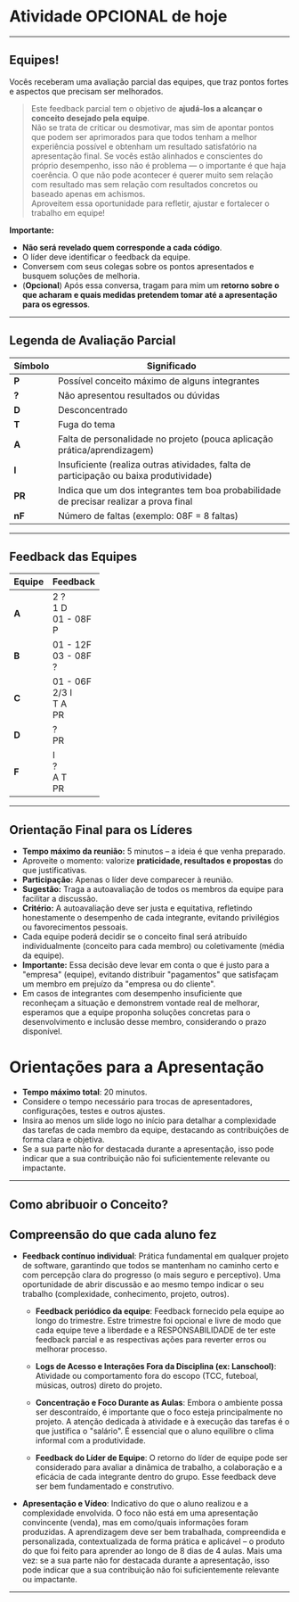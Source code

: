 # Atividade OPCIONAL de hoje

---

## Equipes!

Vocês receberam uma avaliação parcial das equipes, que traz pontos fortes e aspectos que precisam ser melhorados.

> Este feedback parcial tem o objetivo de **ajudá-los a alcançar o conceito desejado pela equipe**.  
> Não se trata de criticar ou desmotivar, mas sim de apontar pontos que podem ser aprimorados para que todos tenham a melhor experiência possível e obtenham um resultado satisfatório na apresentação final.
> Se vocês estão alinhados e conscientes do próprio desempenho, isso não é problema — o importante é que haja coerência.
> O que não pode acontecer é querer muito sem relação com resultado mas sem relação com resultados concretos ou baseado apenas em achismos.  
> Aproveitem essa oportunidade para refletir, ajustar e fortalecer o trabalho em equipe!

**Importante:**  
- **Não será revelado quem corresponde a cada código**.  
- O líder deve identificar o feedback da equipe.  
- Conversem com seus colegas sobre os pontos apresentados e busquem soluções de melhoria.  
- (**Opcional**) Após essa conversa, tragam para mim um **retorno sobre o que acharam e quais medidas pretendem tomar até a apresentação para os egressos**.

---

## Legenda de Avaliação Parcial

| Símbolo | Significado                                                        |
|---------|-------------------------------------------------------------------|
| **P**   | Possível conceito máximo de alguns integrantes                    |
| **?**   | Não apresentou resultados ou dúvidas                              |
| **D**   | Desconcentrado                                                    |
| **T**   | Fuga do tema                                                    |
| **A**   | Falta de personalidade no projeto (pouca aplicação prática/aprendizagem) |
| **I**   | Insuficiente (realiza outras atividades, falta de participação ou baixa produtividade) |
| **PR**  | Indica que um dos integrantes tem boa probabilidade de precisar realizar a prova final |
| **nF**  | Número de faltas (exemplo: 08F = 8 faltas)                       |

---

## Feedback das Equipes

| Equipe | Feedback                         |
|--------|----------------------------------|
| **A**  | 2 ?<br>1 D<br>01 - 08F<br>P    |
| **B**  | 01 - 12F<br>03 - 08F<br>?      |
| **C**  | 01 - 06F<br>2/3 I<br>T A<br>PR |
| **D**  | ?<br>PR                        |
| **F**  | I<br>?<br>A T<br>PR            |

---

## Orientação Final para os Líderes

- **Tempo máximo da reunião:** 5 minutos – a ideia é que venha preparado.  
- Aproveite o momento: valorize **praticidade, resultados e propostas** do que justificativas.  
- **Participação:** Apenas o líder deve comparecer à reunião.  
- **Sugestão:** Traga a autoavaliação de todos os membros da equipe para facilitar a discussão.  
- **Critério:** A autoavaliação deve ser justa e equitativa, refletindo honestamente o desempenho de cada integrante, evitando privilégios ou favorecimentos pessoais.  
- Cada equipe poderá decidir se o conceito final será atribuído individualmente (conceito para cada membro) ou coletivamente (média da equipe).  
- **Importante:** Essa decisão deve levar em conta o que é justo para a "empresa" (equipe), evitando distribuir "pagamentos" que satisfaçam um membro em prejuízo da "empresa ou do cliente".  
- Em casos de integrantes com desempenho insuficiente que reconheçam a situação e demonstrem vontade real de melhorar, esperamos que a equipe proponha soluções concretas para o desenvolvimento e inclusão desse membro, considerando o prazo disponível.  

# Orientações para a Apresentação

- **Tempo máximo total**: 20 minutos.
- Considere o tempo necessário para trocas de apresentadores, configurações, testes e outros ajustes.
- Insira ao menos um slide logo no início para detalhar a complexidade das tarefas de cada membro da equipe, destacando as contribuições de forma clara e objetiva.
- Se a sua parte não for destacada durante a apresentação, isso pode indicar que a sua contribuição não foi suficientemente relevante ou impactante.

---

## Como abribuoir o Conceito?

## Compreensão do que cada aluno fez

- **Feedback contínuo individual**: Prática fundamental em qualquer projeto de software, garantindo que todos se mantenham no caminho certo e com percepção clara do progresso (o mais seguro e perceptivo). Uma oportunidade de abrir discussão e ao mesmo tempo indicar o seu trabalho (complexidade, conhecimento, projeto, outros).
  
  - **Feedback periódico da equipe**: Feedback fornecido pela equipe ao longo do trimestre. Estre trimestre foi opcional e livre de modo que cada equipe teve a liberdade e a RESPONSABILIDADE de ter este feedback parcial e as respectivas ações para reverter erros ou melhorar processo.

  - **Logs de Acesso e Interações Fora da Disciplina (ex: Lanschool)**: Atividade ou comportamento fora do escopo (TCC, futeboal, músicas, outros) direto do projeto.

  - **Concentração e Foco Durante as Aulas**: Embora o ambiente possa ser descontraído, é importante que o foco esteja principalmente no projeto. A atenção dedicada à atividade e à execução das tarefas é o que justifica o "salário". É essencial que o aluno equilibre o clima informal com a produtividade.

  - **Feedback do Líder de Equipe**: O retorno do líder de equipe pode ser considerado para avaliar a dinâmica de trabalho, a colaboração e a eficácia de cada integrante dentro do grupo. Esse feedback deve ser bem fundamentado e construtivo.

- **Apresentação e Vídeo**: Indicativo do que o aluno realizou e a complexidade envolvida. O foco não está em uma apresentação convincente (venda), mas em como/quais informações foram produzidas. A aprendizagem deve ser bem trabalhada, compreendida e personalizada, contextualizada de forma prática e aplicável – o produto do que foi feito para aprender ao longo de 8 dias de 4 aulas. Mais uma vez: se a sua parte não for destacada durante a apresentação, isso pode indicar que a sua contribuição não foi suficientemente relevante ou impactante.

---


